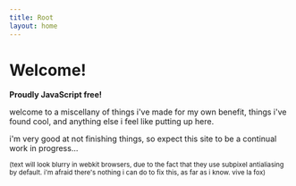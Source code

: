 ```yaml
---
title: Root
layout: home
---
```


# Welcome!

**Proudly JavaScript free!**

welcome to a miscellany of things i've made for my own benefit, things i've found cool, and anything else i feel like putting up here.

i'm very good at not finishing things, so expect this site to be a continual work in progress...

<small class="weak">(text will look blurry in webkit browsers, due to the fact that they use subpixel antialiasing by default. i'm afraid there's nothing i can do to fix this, as far as i know. vive la fox)</small>

<!-- post saying site finished. -->

<!-- /?\ ztodo limit post list to a few posts, add an archive page -->

<!-- fix contents/intro formatting -->
